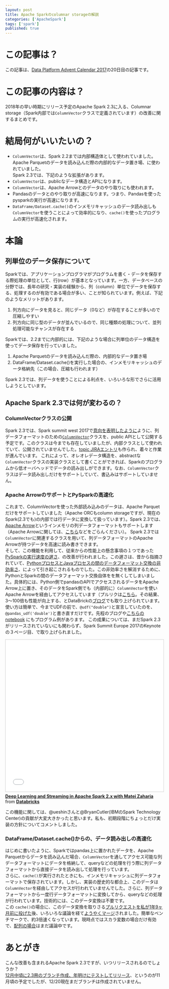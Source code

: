 ```yaml
---
layout: post
title: Apache Sparkのcolumnar storageの解説
categories: ['ApacheSpark']
tags: ['spark']
published: true
---
```


# この記事は？
この記事は、[Data Platform Advent Calendar 2017](https://qiita.com/advent-calendar/2017/dataplatform)の20日目の記事です。

# この記事の内容は？
2018年の早い時期にリリース予定のApache Spark 2.3に入る、Columnar storage（Spark内部では`ColumnVector`クラスで定義されています）の改善に関するまとめです。

# 結局何がいいたいの？
- `ColumnVector`は、Spark 2.2までは内部構造体として使われていました。Apache Parquetのデータを読み込んだ際の内部的なデータ置き場、に使われていました。  
Spark 2.3では、下記のような拡張があります。
- `ColumnVector`は、publicなデータ構造とAPIになります。
- `ColumnVector`は、Apache Arrowとのデータのやり取りにも使われます。
- Pandasのデータとのやり取りが高速になります。つまり、Pandasを使ったpysparkの実行が高速になります。
- `DataFrame/Dataset.cache()`のインメモリキャッシュのデータ読み出しも`ColumnVector`を使うことによって効率的になり、`cache()`を使ったプログラムの実行が高速化されます。


# 本論

## 列単位のデータ保存について

Sparkでは、アプリケーションプログラマがプログラムを書く・データを保存する際処理の単位として、行(row）が基本となっています。一方、データベースの分野では、長年の研究・実装の経験から、列（column）単位でデータを保存する、処理するのが有効である場合が多い、ことが知られています。例えば、下記のようなメリットがあります。
1. 列方向にデータを見ると、同じデータ（0など）が存在することが多いので圧縮しやすい
1. 列方向に同じ型のデータが並んでいるので、同じ種類の処理について、並列処理可能なチャンスが存在する

Sparkでは、2.2までに内部的には、下記のような場合に列単位のデータ構造を使ってデータ保存を行っていました。
1. Apache Parquetのデータを読み込んだ際の、内部的なデータ置き場
1. DataFrame/Dataset.cache()を実行した場合の、インメモリキャッシュのデータ格納先（この場合、圧縮も行われます）

Spark 2.3では、列データを使うことによる利点を、いろいろな形でさらに活用しようとしています。


## Apache Spark 2.3では何が変わるの？

### ColumnVectorクラスの公開

Spark 2.3では、Spark summit west 2017で[意向を表明したように](https://www.slideshare.net/databricks/building-robust-etl-pipelines-with-apache-spark/39)ように、列データフォーマットのための[`ColumnVector`](https://github.com/apache/spark/blob/master/sql/core/src/main/java/org/apache/spark/sql/execution/vectorized/ColumnVector.java)クラスを、public APIとして公開する予定です。このクラスは今までも存在していましたが、内部クラスとして使われていて、公開されていませんでした。[topic JIRAエントリ](https://issues.apache.org/jira/browse/SPARK-20960)も作られ、着々と作業が進んでいます。
これによって、オレオレデータ構造を、abstractな`ColumnVector`クラスの実装クラスとして書くことができれば、Sparkのプログラムから低オーバヘッドでデータの読み出しができます。なお、`ColumnVector`クラスはデータ読み出しだけをサポートしていて、書込みはサポートしていません。

### Apache ArrowのサポートとPySparkの高速化

これまで、ColumnVectorを使った外部読み込みのデータは、Apache Parquetだけをサポートしていました（Apache ORCもcolumn storageですが、現在のSpark(2.3でも)の内部では行データに変換して扱っています）。Spark 2.3では、[Apache Arrow]([https://arrow.apache.org/)というインメモリの列データフォーマットもサポートします（Apache Arrowに関しては、[こちら](https://www.slideshare.net/MapR_Japan/apache-arrow-value-vectors-tokyo-apache-drill-meetup-20160322)などをごらんください）。
Spark 2.3では`ColumnVector`に関連するクラスを用いて、列データフォーマットのApache Arrowが持つデータを高速に読み書きできます。  
そして、この機能を利用して、従来からの性能上の懸念事項の１つであった[PySparkの実行速度の遅さ](https://www.slideshare.net/databricks/building-robust-etl-pipelines-with-apache-spark/40)、の改善が行われました。この遅さは、昔から指摘されていて、[PythonプロセスとJavaプロセスの間のデータフォーマット交換の非効率さ](https://codezine.jp/article/detail/8484)、によって引き起こされるものでした。この非効率さを解消するために、PythonとSparkの間のデータフォーマット交換自体をを無くしてしまいました。具体的には、Python側でpandasのAPIでアクセスされるデータをApache Arrow上に置き、そのデータをSpark側でも（内部的に）`ColumnVector`を使いApache Arrowを経由してアクセスしています（プルリクは[こちら](https://github.com/apache/spark/pull/18659)。その結果、3～100倍も性能が向上する、とDataBrickの[ブログ](https://databricks.com/blog/2017/10/30/introducing-vectorized-udfs-for-pyspark.html)でも取り上げられています。
使い方は簡単で、今までUDFの前で、`@udf("double")`と宣言していたのを、`@pandas_udf('double')`と書き直すだけです。先程のブログや[こちらのnotebook](https://databricks-prod-cloudfront.cloud.databricks.com/public/4027ec902e239c93eaaa8714f173bcfc/1281142885375883/2174302049319883/7729323681064935/latest.html)
にもプログラム例があります。
この成果については、まだSpark 2.3がリリースされていないにも関わらず、Spark Summit Europe 2017のKeynoteの３ページ目、で取り上げられました。

<iframe src="//www.slideshare.net/slideshow/embed_code/key/hrE8PNavKOeUDD?startSlide=3" width="595" height="485" frameborder="0" marginwidth="0" marginheight="0" scrolling="no" style="border:1px solid #CCC; border-width:1px; margin-bottom:5px; max-width: 100%;" allowfullscreen> </iframe> <div style="margin-bottom:5px"> <strong> <a href="//www.slideshare.net/databricks/deep-learning-and-streaming-in-apache-spark-2x-with-matei-zaharia-81232855" title="Deep Learning and Streaming in Apache Spark 2.x with Matei Zaharia" target="_blank">Deep Learning and Streaming in Apache Spark 2.x with Matei Zaharia</a> </strong> from <strong><a href="//www.slideshare.net/databricks" target="_blank">Databricks</a></strong> </div>

この機能に関しては、@ueshinさんと@BryanCutler(IBMのSpark Technology Center)の貢献が大変大きかったと思います。私も、初期段階にちょっとだけ実装の方針についてコメントしました。


### DataFrame/Dataset.cache()からの、データ読み出しの高速化

はじめに書いたように、Sparkではpandas上に置かれたデータを、Apache Parquetからデータを読み込んだ場合、`ColumnVector`を通してアクセス可能な列データフォーマットにデータを格納して、queryなどの処理を行う際に列データフォーマットから直接データを読み出して処理を行っています。  
さらに、`cache()`が実行されたときにも、インメモリキャッシュに列データフォーマットで保存されています。しかし、実装の歴史的な都合上、このデータは`ColumnVector`を経由してアクセスが行われていませんでした。さらに、列データフォーマットから一度行データフォーマットに変換してから、queryなどの処理が行われています。技術的には、このデータ変換は不要です。  
この
`cache()`の場合に、このデータ変換を取りさる[プルリクエストを私が1年9ヶ月前に投げた](https://github.com/apache/spark/pull/11956)後、いろいろな議論を経て[ようやくマージ](https://github.com/apache/spark/pull/18747)されました。簡単なベンチマークで、約3倍速くなっています。現時点ではスカラ変数の場合だけ有効で、[配列の場合](https://github.com/apache/spark/pull/19601)はまだ議論中です。


# あとがき

こんな改善も含まれるApache Spark 2.3ですが、いつリリースされるのでしょうか？  
[12月中頃に2.3用のブランチ作成、年明けにテストしてリリース](http://apache-spark-developers-list.1001551.n3.nabble.com/Timeline-for-Spark-2-3-td22793.html)、というのが11月頃の予定でしたが、12/20現在まだブランチは作成されていません。
